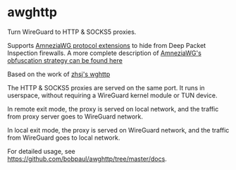 # awghttp

Turn WireGuard to HTTP & SOCKS5 proxies.

Supports [AmneziaWG protocol extensions](https://docs.amnezia.org/documentation/amnezia-wg/) to hide from Deep Packet Inspection firewalls.
A more complete description of [AmneziaWG's obfuscation strategy can be found here](https://mk16.de/blog/amneziawg-en/)

Based on the work of [zhsj's wghttp](https://github.com/zhsj/wghttp)

The HTTP & SOCKS5 proxies are served on the same port. It runs in userspace,
without requiring a WireGuard kernel module or TUN device.

In remote exit mode, the proxy is served on local network, and the traffic
from proxy server goes to WireGuard network.

In local exit mode, the proxy is served on WireGuard network, and the traffic
from WireGuard goes to local network.

For detailed usage, see <https://github.com/bobpaul/awghttp/tree/master/docs>.
